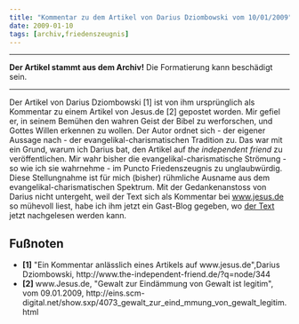 ```yaml
---
title: "Kommentar zu dem Artikel von Darius Dziombowski vom 10/01/2009"
date: 2009-01-10
tags: [archiv,friedenszeugnis]
---
```

<hr><b>Der Artikel stammt aus dem Archiv!</b> Die Formatierung kann beschädigt sein.<hr>

Der Artikel von Darius Dziombowski [1] ist von ihm ursprünglich als Kommentar zu einem Artikel von Jesus.de [2] gepostet worden. Mir gefiel er, in seinem Bemühen den wahren Geist der Bibel zu werforschen, und Gottes Willen erkennen zu wollen. Der Autor ordnet sich - der eigener Aussage nach - der evangelikal-charismatischen Tradition zu. Das war mit ein Grund, warum ich Darius bat, den Artikel auf <i>the independent friend</i> zu veröffentlichen. Mir wahr bisher die evangelikal-charismatische Strömung - so wie ich sie wahrnehme - im Puncto Friedenszeugnis zu unglaubwürdig. Diese Stellungnahme ist für mich (bisher) rühmliche Ausname aus dem evangelikal-charismatischen Spektrum. Mit der Gedankenanstoss von Darius nicht untergeht, weil der Text sich als Kommentar bei www.jesus.de so mühevoll liest, habe ich ihm jetzt ein Gast-Blog gegeben, wo <a href="http://www.the-independent-friend.de/?q=node/344">der Text</a> jetzt nachgelesen werden kann.

<h2>Fußnoten</h2>
<ul>
<li> <b>[1]</b> "Ein Kommentar anlässlich eines Artikels auf www.jesus.de",Darius Dziombowski, http://www.the-independent-friend.de/?q=node/344 </li>
<li> <b>[2]</b> www.Jesus.de, "Gewalt zur Eindämmung von Gewalt ist legitim", vom 09.01.2009, http://eins.scm-digital.net/show.sxp/4073_gewalt_zur_eind_mmung_von_gewalt_legitim.html </li>
</ul>
